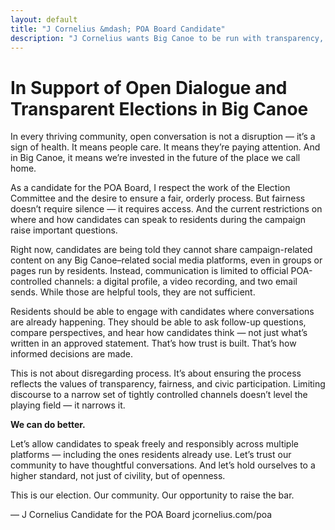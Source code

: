 ```yaml
---
layout: default
title: "J Cornelius &mdash; POA Board Candidate"
description: "J Cornelius wants Big Canoe to be run with transparency, accountability, and fiscal responsibility."
---
```


# In Support of Open Dialogue and Transparent Elections in Big Canoe

In every thriving community, open conversation is not a disruption — it’s a sign of health. It means people care. It means they’re paying attention. And in Big Canoe, it means we’re invested in the future of the place we call home.

As a candidate for the POA Board, I respect the work of the Election Committee and the desire to ensure a fair, orderly process. But fairness doesn’t require silence — it requires access. And the current restrictions on where and how candidates can speak to residents during the campaign raise important questions.

Right now, candidates are being told they cannot share campaign-related content on any Big Canoe–related social media platforms, even in groups or pages run by residents. Instead, communication is limited to official POA-controlled channels: a digital profile, a video recording, and two email sends. While those are helpful tools, they are not sufficient.

Residents should be able to engage with candidates where conversations are already happening. They should be able to ask follow-up questions, compare perspectives, and hear how candidates think — not just what’s written in an approved statement. That’s how trust is built. That’s how informed decisions are made.

This is not about disregarding process. It’s about ensuring the process reflects the values of transparency, fairness, and civic participation. Limiting discourse to a narrow set of tightly controlled channels doesn’t level the playing field — it narrows it.

**We can do better.**

Let’s allow candidates to speak freely and responsibly across multiple platforms — including the ones residents already use. Let’s trust our community to have thoughtful conversations. And let’s hold ourselves to a higher standard, not just of civility, but of openness.

This is our election. Our community. Our opportunity to raise the bar.

—
J Cornelius
Candidate for the POA Board
jcornelius.com/poa
